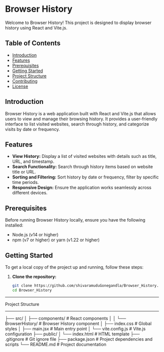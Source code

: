 # Browser History

Welcome to Browser History! This project is designed to display browser history using React and Vite.js.

## Table of Contents

- [Introduction](#introduction)
- [Features](#features)
- [Prerequisites](#prerequisites)
- [Getting Started](#getting-started)
- [Project Structure](#project-structure)
- [Contributing](#contributing)
- [License](#license)

## Introduction

Browser History is a web application built with React and Vite.js that allows users to view and manage their browsing history. It provides a user-friendly interface to list visited websites, search through history, and categorize visits by date or frequency.

## Features

- **View History:** Display a list of visited websites with details such as title, URL, and timestamp.
- **Search Functionality:** Search through history items based on website title or URL.
- **Sorting and Filtering:** Sort history by date or frequency, filter by specific time periods.
- **Responsive Design:** Ensure the application works seamlessly across different devices.

## Prerequisites

Before running Browser History locally, ensure you have the following installed:

- Node.js (v14 or higher)
- npm (v7 or higher) or yarn (v1.22 or higher)

## Getting Started

To get a local copy of the project up and running, follow these steps:

1. **Clone the repository:**

   ```bash
   git clone https://github.com/shivaramuduGonegandla/Browser_History.git
   cd Browser_History
*******************************
Project Structure
*******************************

├── src/
│   ├── components/            # React components
│   │   └── BrowserHistory/    # Browser History component
│   ├── index.css              # Global styles
│   ├── main.jsx               # Main entry point
│   └── vite.config.js         # Vite.js configuration
├── public/
│   └── index.html             # HTML template
├── .gitignore                 # Git ignore file
├── package.json               # Project dependencies and scripts
└── README.md                  # Project documentation
